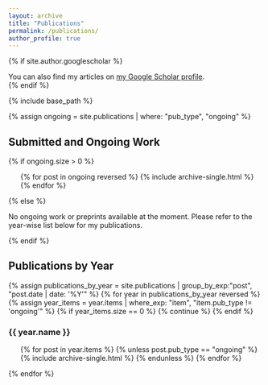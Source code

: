 ```yaml
---
layout: archive
title: "Publications"
permalink: /publications/
author_profile: true
---
```


{% if site.author.googlescholar %}
  <div class="wordwrap">You can also find my articles on <a href="{{site.author.googlescholar}}">my Google Scholar profile</a>.</div>
{% endif %}

{% include base_path %}

<!-- {% for post in site.publications reversed %}
  {% include archive-single.html %}
{% endfor %} -->


<!-- Add preprints and ongoing work on top -->
{% assign ongoing = site.publications | where: "pub_type", "ongoing" %}


<h2>Submitted and Ongoing Work</h2>
{% if ongoing.size > 0 %}

  <ul>
    {% for post in ongoing reversed %}
      {% include archive-single.html %}
    {% endfor %}
  </ul>
  
{% else %}
  <p>No ongoing work or preprints available at the moment. Please refer to the year-wise list below for my publications.</p>
{% endif %}


<!-- group by publication year -->
<h2>Publications by Year</h2>

{% assign publications_by_year = site.publications | group_by_exp:"post", "post.date | date: '%Y'" %}
{% for year in publications_by_year reversed %}
  {% assign year_items = year.items | where_exp: "item", "item.pub_type != 'ongoing'" %}
  {% if year_items.size == 0 %}
    {% continue %}
  {% endif %}
  <h3>{{ year.name }}</h3>
  <ul>
    {% for post in year.items %}
    {% unless post.pub_type == "ongoing" %}
      {% include archive-single.html %}
    {% endunless %}
    {% endfor %}
  </ul>
{% endfor %}